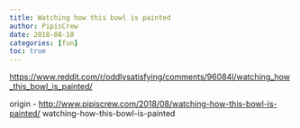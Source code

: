 ```yaml
---
title: Watching how this bowl is painted
author: PipisCrew
date: 2018-08-10
categories: [fun]
toc: true
---
```


https://www.reddit.com/r/oddlysatisfying/comments/96084l/watching_how_this_bowl_is_painted/

origin - http://www.pipiscrew.com/2018/08/watching-how-this-bowl-is-painted/ watching-how-this-bowl-is-painted